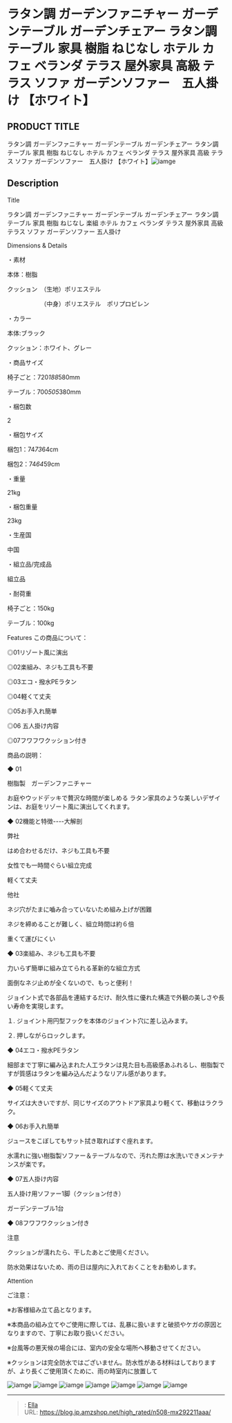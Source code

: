 # ラタン調 ガーデンファニチャー ガーデンテーブル ガーデンチェアー ラタン調 テーブル 家具 樹脂 ねじなし ホテル カフェ ベランダ テラス 屋外家具 高級 テラス ソファ ガーデンソファー　五人掛け 【ホワイト】


## PRODUCT TITLE 

ラタン調 ガーデンファニチャー ガーデンテーブル ガーデンチェアー ラタン調 テーブル 家具 樹脂 ねじなし ホテル カフェ ベランダ テラス 屋外家具 高級 テラス ソファ ガーデンソファー　五人掛け 【ホワイト】![iamge](https://b2bfiles1.gigab2b.cn/image/wkseller/304/20220531_676c25ab8da910f590343565a2a5c1c3.jpg)

## Description

Title

ラタン調 ガーデンファニチャー ガーデンテーブル ガーデンチェアー ラタン調 テーブル 家具 樹脂 ねじなし 楽組 ホテル カフェ ベランダ テラス 屋外家具 高級 テラス ソファ ガーデンソファー 五人掛け

Dimensions &amp; Details



・素材

本体：樹脂

クッション　（生地）ポリエステル

　　　　　　（中身）ポリエステル　ポリプロピレン

・カラー

本体:ブラック

クッション：ホワイト、グレー

・商品サイズ

椅子ごと：720*188*580mm

テーブル：700*505*380mm

・梱包数

2

・梱包サイズ

梱包1：74*73*64cm

梱包2：74*64*59cm

・重量

21kg

・梱包重量

23kg

・生産国

中国

・組立品/完成品

組立品

・耐荷重

椅子ごと：150kg

テーブル：100kg





Features
この商品について：

◎01リゾート風に演出

◎02楽組み、ネジも工具も不要

◎03エコ・撥水PEラタン

◎04軽くて丈夫

◎05お手入れ簡単

◎06 五人掛け内容

◎07フワフワクッション付き



商品の説明：

◆ 01

樹脂製　ガーデンファニチャー

お庭やウッドデッキで贅沢な時間が楽しめる
ラタン家具のような美しいデザインは、お庭をリゾート風に演出してくれます。



◆ 02機能と特徴----大解剖

弊社

はめ合わせるだけ、ネジも工具も不要

女性でも一時間ぐらい組立完成

軽くて丈夫



他社

ネジ穴がたまに嚙み合っていないため組み上げが困難

ネジを締めることが難しく、組立時間は約６倍

重くて運びにくい



◆ 03楽組み、ネジも工具も不要

力いらず簡単に組み立てられる革新的な組立方式

面倒なネジ止めが全くないので、もっと便利！

ジョイント式で各部品を連結するだけ、耐久性に優れた構造で外観の美しさや長い寿命を実現します。

１. ジョイント用円型フックを本体のジョイント穴に差し込みます。

２. 押しながらロックします。



◆ 04エコ・撥水PEラタン

細部まで丁寧に編み込まれた人工ラタンは見た目も高級感あふれるし、樹脂製ですが質感はラタンを編み込んだようなリアル感があります。



◆ 05軽くて丈夫

サイズは大きいですが、同じサイズのアウトドア家具より軽くて、移動はラクラク。



◆ 06お手入れ簡単

ジュースをこぼしてもサット拭き取ればすぐ座れます。

水濡れに強い樹脂製ソファー＆テーブルなので、汚れた際は水洗いできメンテナンスが楽です。



◆ 07五人掛け内容

五人掛け用ソファー1脚（クッション付き）

ガーデンテーブル1台



◆ 08フワフワクッション付き

注意

クッションが濡れたら、干したあとご使用ください。

防水効果はないため、雨の日は屋内に入れておくことをお勧めします。



Attention

ご注意：

※お客様組み立て品となります。

※本商品の組み立てやご使用に際しては、乱暴に扱いますと破损やケガの原因となりますので、丁寧にお取り扱いください。

※台風等の悪天候の場合には、室内の安全な場所へ移動させてください。

※クッションは完全防水ではございません。防水性がある材料はしておりますが、より長くご使用頂くために、雨の時室内に放置して









![iamge](https://b2bfiles1.gigab2b.cn/image/wkseller/304/20220616_9eee8b41c0560f8c8a2c4a08aedf4750.jpg)
![iamge](https://b2bfiles1.gigab2b.cn/image/wkseller/304/20220616_72925b73c365af78e67e4ea717274d18.jpg)
![iamge](https://b2bfiles1.gigab2b.cn/image/wkseller/304/20220616_9167bf73ae086bb4ca64f250414d704a.jpg)
![iamge](https://b2bfiles1.gigab2b.cn/image/wkseller/304/20220718_1f74eda4432466dc65eba8c89cb46f41.jpg)
![iamge](https://b2bfiles1.gigab2b.cn/image/wkseller/304/20220616_31c9452bd03528c200b0ef94aaf7b0f5.jpg)
![iamge](https://b2bfiles1.gigab2b.cn/image/wkseller/304/20220531_e79abe8a030f2fa7157d37616a274d15.jpg)
![iamge](https://b2bfiles1.gigab2b.cn/image/wkseller/304/20220531_48d0af7e53a50f4b04c2ecbbc96b2828.jpg)


---

> : [Ella](https://blog.jp.amzshop.net/)  
> URL: https://blog.jp.amzshop.net/high_rated/n508-mx292211aaa/  

